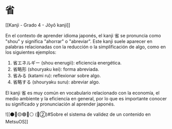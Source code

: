 # 省

[[Kanji - Grado 4 - Jôyô kanji]]

En el contexto de aprender idioma japonés, el kanji 省 se pronuncia como "shou" y significa "ahorrar" o "abreviar". Este kanji suele aparecer en palabras relacionadas con la reducción o la simplificación de algo, como en los siguientes ejemplos:

1. 省エネルギー (shou enerugii): eficiencia energética.
2. 省略形 (shouryaku kei): forma abreviada.
3. 省みる (katami ru): reflexionar sobre algo.
4. 省略する (shouryaku suru): abreviar algo.

El kanji 省 es muy común en vocabulario relacionado con la economía, el medio ambiente y la eficiencia en general, por lo que es importante conocer su significado y pronunciación al aprender japonés.


![[⚫🔴🟡🟢🔵⚪ (🔴②)#Sobre el sistema de validez de un contenido en MetsuOS]]